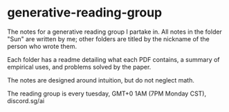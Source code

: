 # generative-reading-group
The notes for a generative reading group I partake in. All notes in the folder "Sun" are written by me; other folders are titled by the nickname of the person who wrote them.

Each folder has a readme detailing what each PDF contains, a summary of empirical uses, and problems solved by the paper. 

The notes are designed around intuition, but do not neglect math.

The reading group is every tuesday, GMT+0 1AM (7PM Monday CST), discord.sg/ai
